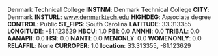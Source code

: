 
Denmark Technical College
**INSTNM**: Denmark Technical College 
**CITY**: Denmark 
**INSTURL**: www.denmarktech.edu 
**HIGHDEG**: Associate degree 
**CONTROL**: Public 
**ST_FIPS**: South Carolina 
**LATITUDE**: 33.313355 
**LONGITUDE**: -81.123629 
**HBCU**: 1.0 
**PBI**: 0.0 
**ANNHI**: 0.0 
**TRIBAL**: 0.0 
**AANAPII**: 0.0 
**HSI**: 0.0 
**NANTI**: 0.0 
**MENONLY**: 0.0 
**WOMENONLY**: 0.0 
**RELAFFIL**: None 
**CURROPER**: 1.0 
**location**: 33.313355, -81.123629 